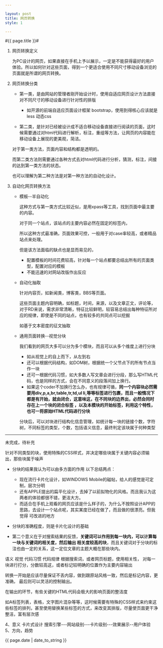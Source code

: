 ```yaml
---

layout: post
title: 网页转换
style: 1

---
```


#{{ page.title }}#

1.	网页转换定义

	为PC设计的网页，如果直接在手机上予以展示，一定是不能获得最好的用户体验。所以如何针对这些页面，得到一个更适合使用不同尺寸移动设备浏览的页面就是所谓的网页转换。
2.	网页转换分类

	*	第一类，是由网站的管理者刚开始设计时，使用自适应网页设计方法直接对不同尺寸的移动设备进行针对性的排版

		*	如开源的前端自适应页面设计框架 bootstrap，使用到得核心应该就是less 动态css
	*	第二类，是针对已经被设计成不适合移动设备直接进行阅读的页面，这时候需要通过对html代码进行解析，标注，重组等方法，让网页的内容能在移动设备上展现的更美观，简洁。
	
	对于第一类方法，页面内容和结构都是透明的。
	
	而第二类方法则需要通过各种方式去对html代码进行分析，猜测，标注，间接的达到第一类方法的状态。

	也可以理解为第二种方法是对第一种方法的自动化设计。

3.	自动化网页转换方法
	*	模板--半自动化
		
		这种方式与第一类方式比较近似，是用xpass等工具，找到页面中最主要的内容。
	
		对于同一个站点，该站点的主要内容必然在固定的标签内，
		
		所以这种方式最准确，页面效果可控，一般用于对case率较高，或者精品站点来处理。
		
		但是该方法面临的缺点也是显而易见的，
		
		+	配置模板的时间花费较高，针对每一个站点都要总结出所有的页面类型，配置对应的模板
		+	不能迅速的对网站改版作出反应

	
	*	自动化抽取 
		
		针对内容页，如新闻类，博客类，BBS等页面。
		
		这些页面主题内容明确，如标题，时间，来源，以及文章正文，评论等，对于RD来说，需求非常清晰，特征比较鲜明，较容易总结出每种特征所对应的规律，即使是不同的站点，也有较多的共同点可以挖掘
		
		如基于文本密度的征文抽取
	
	*	通用页面转换--视觉分块 
		
		我们看到的网页大多可以分为多个模块，而且可以从多个维度上进行分块
		+	如从视觉上的自上而下，从左到右
		+	还可以根据代码结构，如DOM树，根据统一个父节点下的所有节点当作一块
		+	还可一根据代码习惯，如大多数人写文章会进行分段，那么写HTML代码，也是同样的方式，会在不同意义的段落间加上换行。
		+	如果这个coder不加换行怎么办，也有规律可循，**同一个内容块必然需要用div,p,a,br,table,tr,td,ul li,等等标签进行包裹，而且一般情况下都是有开始，就由闭合，这意味这，在不同块的边界出，必然会同时存在上一个块的闭合标签 ，以及本模块的开始标签，利用这个特性，也可一将原始HTML代码进行分块**
		
		分块后，可以对块进行结构化信息管理，如统计每一块的链接个数，字符树，不同标签的类型，个数，包括语义信息，最终判定该块属于何种类型
		
---
未完成，待补充

针对不同类型的块，使用特殊的CSS样式，并决定哪些块属于关键内容必须输出，那些块属于噪声
	
*	分块的结果我认为可以由多方面的作用
以下总结两点：
	+	现在流行卡片化设计，如WINDOWS Mobile的磁帖，给人的感觉是可定制，层次分明
	+	还有APPLE提出的扁平化设计，去掉了以前拟物化的风格。而且我认为这两者的体验都很不错，更洁大方。
	+	而适合在手机上观看的网页应该是什么样子的，为什么不按照设计APP的思路，去设计一个站点呢，其实某度已经在做了，而且做的很漂亮。但我觉得 可改进的地方

*	分块的准确程度，则是卡片化设计的基础


*	第二个意义在于对搜索结果的反馈，**关键词可以作用到每一块内，可以计算每一块与关键词的相关度，然后输出 相关度较高的块**，而且关键词对于分块的标注也由一定的关系，这一定位文章的主题大概在那些块内。

语义 视觉 代码习惯 代码规律
根据搜索词，或者网页标题，使用相关性，
对每一块进行打分，分数较高这，或者标记较明确的位置作为主要内容输出
		
转换一开始是应该尽量保证不丢内容，做到跟原站风格一致，然后是标记内容，更准确，
最后则可以灵活的控制输出。

在输出的环节，有些关键的HTML代码会极大的影响页面的整洁度

如A标签列表，表格，文字图片混杂等等，这时候需要有特殊的CSS样式来约束这些标签的排列，甚至使用替换某些标签的方式，来改变其排版，尽量使页面更干净整洁，富有层次感

4、意义
	卡片式设计
	搜索引擎---网站级别---卡片级别---效果展示--用户体验
5、方向，趋势
<p>{{ page.date | date_to_string }}</p>
